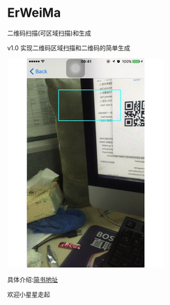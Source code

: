 # ErWeiMa
二维码扫描(可区域扫描)和生成

v1.0 实现二维码区域扫描和二维码的简单生成

![二维码扫描](https://github.com/zhangfurun/ErWeiMa/blob/master/%E5%8C%BA%E5%9F%9F%E6%89%AB%E6%8F%8F.gif)

具体介绍:[简书地址](http://www.jianshu.com/p/08a5f6966cb8)

欢迎小星星走起
